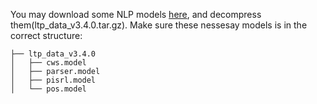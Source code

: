 You may download some NLP models [here](https://pan.baidu.com/s/1rGRX7TSrNUd4-KUDObpP6g), and decompress them(ltp_data_v3.4.0.tar.gz).
Make sure these nessesay models is in the correct structure:

```text
├── ltp_data_v3.4.0
│   ├── cws.model
│   ├── parser.model
│   ├── pisrl.model
│   └── pos.model

```
